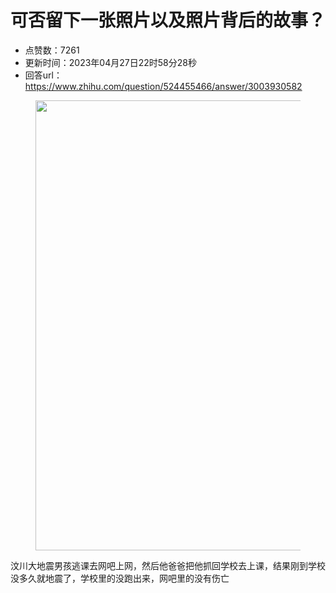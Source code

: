 # 可否留下一张照片以及照片背后的故事？
- 点赞数：7261
- 更新时间：2023年04月27日22时58分28秒
- 回答url：https://www.zhihu.com/question/524455466/answer/3003930582
<body>
 <p></p>
 <figure data-size="normal">
  <img src="https://pica.zhimg.com/50/v2-1b1647701483b3ac81281c8b8a674a8b_720w.jpg?source=1940ef5c" data-rawwidth="720" data-rawheight="692" data-size="normal" data-original-token="v2-1b1647701483b3ac81281c8b8a674a8b" data-default-watermark-src="https://picx.zhimg.com/50/v2-e65a32b9d7a77c7dd3a6fdd14c6e0ed6_720w.jpg?source=1940ef5c" class="origin_image zh-lightbox-thumb" width="720" data-original="https://picx.zhimg.com/v2-1b1647701483b3ac81281c8b8a674a8b_r.jpg?source=1940ef5c">
 </figure>
 <p data-pid="Eth3tWbR">汶川大地震男孩逃课去网吧上网，然后他爸爸把他抓回学校去上课，结果刚到学校没多久就地震了，学校里的没跑出来，网吧里的没有伤亡</p>
</body>